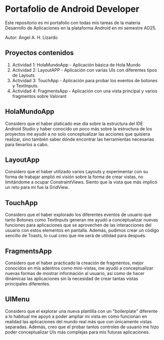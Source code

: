# Portafolio de Android Developer

Este repositorio es mi portafolio con todas mis tareas de la materia Desarrollo de Aplicaciones en la plataforma Android en mi semestre AD25.

Autor: Ángel A. H. Lizardo

## Proyectos contenidos

1. Actividad 1: HolaMundoApp - Aplicación básica de Hola Mundo
2. Actividad 2: LayoutAPP - Aplicación con varias UIs con diferentes tipos de Layouts
3. Actividad 3: TouchApp - Aplicación para probar los eventos de botones y TextInputs.
4. Actividad 4: FragmentsApp - Aplicación con una vista principal y varios fragmentos sobre Valorant

## HolaMundoApp 
Considero que el haber platicado ese día sobre la estructura del IDE Android Studio y haber conocido un poco más sobre la estructura de los proyectos me ayudó a no solo conceptualizar las acciones que quisiera realizar, sino también saber dónde encontrar las herramientas necesarias para llevarlos a cabo.

## LayoutApp
Considero que el haber utilizado varios Layouts y experimentar con su forma de trabajar amplió mi visión sobre la forma de crear vistas, no limitándome a ocupar ConstraintViews. Siento que la vista que más implicó un reto para mi fue la GridView.

## TouchApp
Considero que el haber explorado los diferentes eventos de usuario que tanto Botones como TextInputs generan me ayudó a conceptualizar nuevas funciones para aplicaciones que se aprovechen de las interacciones del usuario con estos elementos en pantalla. Además, pudimos crear un código sencillo de Toasts, lo cual creo que me será de utilidad para después.

## FragmentsApp
Considero que el haber practicado la creación de fragmentos, mejor conocidos en mis adentros como mini-vistas, me ayudó a conceptualizar nuevas formas de mostrar información al usuario, así como de hacer dinámicas las aplicaciones sin la necesidad de crear tantas vistas principales diferentes.

## UIMenu
Considero que el explorar una nueva plantilla con un "boilerplate" diferente a lo habitual me apoyó a poder ampliar mi vista en cómo funcionan en realidad las aplicaciones del mundo real más que con únicamente vistas separadas. Además, creo que el probar tantos controles de usuario me hizo poder conceptualizar UIs más complejas para mis futuras aplicaciones.

